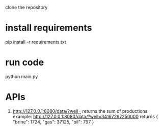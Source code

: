 clone the repository

# install requirements
pip install -r requirements.txt

# run code
python main.py

# APIs

1.  http://127.0.0.1:8080/data/?well=<well api number>
  returns the sum of productions
  example:
  http://127.0.0.1:8080/data/?well=34167297250000 
  returns
  {
    "brine": 1724,
    "gas": 37125,
    "oil": 797
  }
